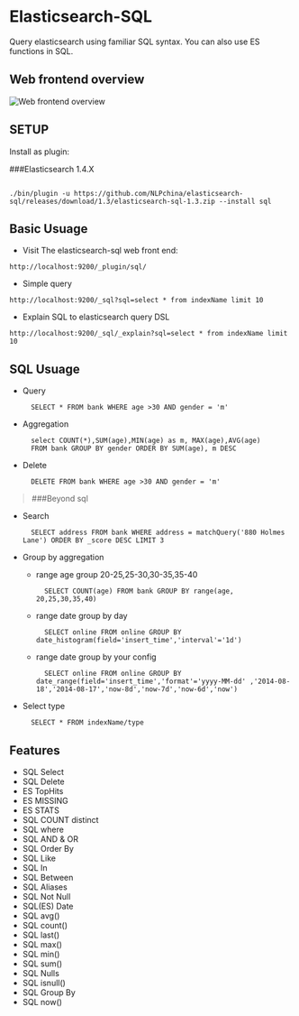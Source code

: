 Elasticsearch-SQL
=================

Query elasticsearch using familiar SQL syntax.
You can also use ES functions in SQL.



## Web frontend overview

![Web frontend overview](https://cloud.githubusercontent.com/assets/9518816/5555009/ebe4b53c-8c93-11e4-88ad-96d805cc698f.png)


## SETUP

Install as plugin:

###Elasticsearch 1.4.X
````

./bin/plugin -u https://github.com/NLPchina/elasticsearch-sql/releases/download/1.3/elasticsearch-sql-1.3.zip --install sql

````
## Basic Usuage

* Visit The elasticsearch-sql web front end:
````
http://localhost:9200/_plugin/sql/
````


* Simple query
````
http://localhost:9200/_sql?sql=select * from indexName limit 10
````

* Explain SQL to elasticsearch query DSL
````
http://localhost:9200/_sql/_explain?sql=select * from indexName limit 10
```` 



## SQL Usuage

* Query

        SELECT * FROM bank WHERE age >30 AND gender = 'm'

* Aggregation

        select COUNT(*),SUM(age),MIN(age) as m, MAX(age),AVG(age)
        FROM bank GROUP BY gender ORDER BY SUM(age), m DESC

* Delete

        DELETE FROM bank WHERE age >30 AND gender = 'm'


> ###Beyond sql

* Search

        SELECT address FROM bank WHERE address = matchQuery('880 Holmes Lane') ORDER BY _score DESC LIMIT 3
        

* Group by aggregation

	+ range age group 20-25,25-30,30-35,35-40

			SELECT COUNT(age) FROM bank GROUP BY range(age, 20,25,30,35,40)

	+ range date group by day

			SELECT online FROM online GROUP BY date_histogram(field='insert_time','interval'='1d')

	+ range date group by your config

			SELECT online FROM online GROUP BY date_range(field='insert_time','format'='yyyy-MM-dd' ,'2014-08-18','2014-08-17','now-8d','now-7d','now-6d','now')

* Select type

        SELECT * FROM indexName/type


## Features

*  SQL Select
*  SQL Delete
*  ES TopHits
*  ES MISSING
*  ES STATS
*  SQL COUNT distinct
*  SQL where
*  SQL AND & OR
*  SQL Order By
*  SQL Like
*  SQL In
*  SQL Between
*  SQL Aliases
*  SQL Not Null
*  SQL(ES) Date
*  SQL avg()
*  SQL count()
*  SQL last()
*  SQL max()
*  SQL min()
*  SQL sum()
*  SQL Nulls
*  SQL isnull()
*  SQL Group By
*  SQL now()





